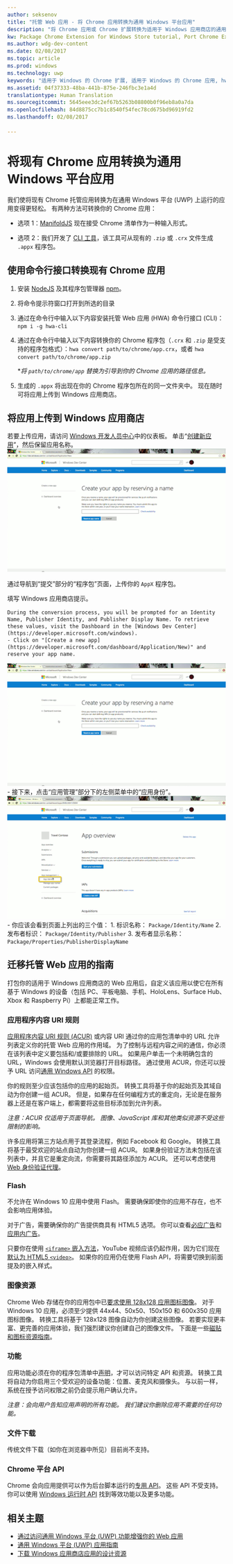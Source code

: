```yaml
---
author: seksenov
title: "托管 Web 应用 - 将 Chrome 应用转换为通用 Windows 平台应用"
description: "将 Chrome 应用或 Chrome 扩展转换为适用于 Windows 应用商店的通用 Windows 平台 (UWP) 应用。"
kw: Package Chrome Extension for Windows Store tutorial, Port Chrome Extension to Windows 10, How to convert Chrome App to Windows, How to add Chrome Extension to Windows Store, hwa-cli, Hosted Web Apps Command Line Interface CLI Tool, Install Chrome Extension on Windows 10 Device, convert .crx to .AppX
ms.author: wdg-dev-content
ms.date: 02/08/2017
ms.topic: article
ms.prod: windows
ms.technology: uwp
keywords: "适用于 Windows 的 Chrome 扩展, 适用于 Windows 的 Chrome 应用, hwa-cli, 将 .crx 转换为 .AppX"
ms.assetid: 04f37333-48ba-441b-875e-246fbc3e1a4d
translationtype: Human Translation
ms.sourcegitcommit: 5645eee3dc2ef67b5263b08800b0f96eb8a0a7da
ms.openlocfilehash: 84d8875cc7b1c8540f54fec78cd675bd96919fd2
ms.lasthandoff: 02/08/2017

---
```


# <a name="convert-your-existing-chrome-app-to-a-universal-windows-platform-app"></a>将现有 Chrome 应用转换为通用 Windows 平台应用

我们使将现有 Chrome 托管应用转换为在通用 Windows 平台 (UWP) 上运行的应用变得更轻松。 有两种方法可转换你的 Chrome 应用：

- 选项 1：[ManifoldJS](http://manifoldjs.com/) 现在接受 Chrome 清单作为一种输入形式。 

- 选项 2：我们开发了 [CLI 工具](https://github.com/MicrosoftEdge/hwa-cli)，该工具可从现有的 `.zip` 或 `.crx` 文件生成 `.appx` 程序包。

## <a name="convert-your-existing-chrome-app-using-the-command-line-interface"></a>使用命令行接口转换现有 Chrome 应用

1. 安装 [NodeJS](https://nodejs.org/en/) 及其程序包管理器 [npm](https://www.npmjs.com/)。 


2. 将命令提示符窗口打开到所选的目录


3. 通过在命令行中输入以下内容安装托管 Web 应用 (HWA) 命令行接口 (CLI)： `npm i -g hwa-cli`

4. 通过在命令行中输入以下内容转换你的 Chrome 程序包（`.crx` 和 `.zip` 是受支持的程序包格式）：`hwa convert path/to/chrome/app.crx`，或者 `hwa convert path/to/chrome/app.zip`

    **将 `path/to/chrome/app` 替换为引导到你的 Chrome 应用的路径信息。*
    
5. 生成的 `.appx` 将出现在你的 Chrome 程序包所在的同一文件夹中。 现在随时可将应用上传到 Windows 应用商店。 

## <a name="uploading-your-app-to-the-windows-store"></a>将应用上传到 Windows 应用商店

若要上传应用，请访问 [Windows 开发人员中心](https://developer.microsoft.com/windows)中的仪表板。 单击“[创建新应用](https://developer.microsoft.com/dashboard/Application/New)”，然后保留应用名称。
![Windows 开发人员中心仪表板保留名称](images/hwa-to-uwp/reserve_a_name.png)


通过导航到“提交”部分的“程序包”页面，上传你的 `AppX` 程序包。

填写 Windows 应用商店提示。

    During the conversion process, you will be prompted for an Identity Name, Publisher Identity, and Publisher Display Name. To retrieve these values, visit the Dashboard in the [Windows Dev Center](https://developer.microsoft.com/windows).
    - Click on "[Create a new app](https://developer.microsoft.com/dashboard/Application/New)" and reserve your app name.
![Windows 开发人员中心仪表板保留名称](images/hwa-to-uwp/reserve_a_name.png)
    - 接下来，点击“应用管理”部分下的左侧菜单中的“应用身份”。
    ![Windows 开发人员中心仪表板应用身份](images/hwa-to-uwp/app_identity.png)
    - 你应该会看到页面上列出的三个值： 
        1. 标识名称： `Package/Identity/Name`
        2. 发布者标识： `Package/Identity/Publisher`
        3. 发布者显示名称： `Package/Properties/PublisherDisplayName`


## <a name="guide-for-migrating-your-hosted-web-app"></a>迁移托管 Web 应用的指南

打包你的适用于 Windows 应用商店的 Web 应用后，自定义该应用以使它在所有基于 Windows 的设备（包括 PC、平板电脑、手机、HoloLens、Surface Hub、Xbox 和 Raspberry Pi）上都能正常工作。

### <a name="application-content-uri-rules"></a>应用程序内容 URI 规则

[应用程序内容 URI 规则 (ACUR)](./hwa-access-features.md) 或内容 URI 通过你的应用包清单中的 URL 允许列表定义你的托管 Web 应用的作用域。 为了控制与远程内容之间的通信，你必须在该列表中定义要包括和/或要排除的 URL。 如果用户单击一个未明确包含的 URL，Windows 会使用默认浏览器打开目标路径。 通过使用 ACUR，你还可以授予 URL 访问[通用 Windows API](https://msdn.microsoft.com/library/windows/apps/br211377.aspx) 的权限。

你的规则至少应该包括你的应用的起始页。 转换工具将基于你的起始页及其域自动为你创建一组 ACUR。 但是，如果存在任何编程方式的重定向，无论是在服务器上还是在客户端上，都需要将这些目标添加到允许列表。

*注意：ACUR 仅适用于页面导航。 图像、JavaScript 库和其他类似资源不受这些限制的影响。*

许多应用将第三方站点用于其登录流程，例如 Facebook 和 Google。 转换工具将基于最受欢迎的站点自动为你创建一组 ACUR。 如果身份验证方法未包括在该列表中，并且它是重定向流，你需要将其路径添加为 ACUR。 还可以考虑使用 [Web 身份验证代理](./hwa-access-features.md)。

### <a name="flash"></a>Flash

不允许在 Windows 10 应用中使用 Flash。 需要确保即使你的应用不存在，也不会影响应用体验。

对于广告，需要确保你的广告提供商具有 HTML5 选项。 你可以查看[必应广告](https://bingads.microsoft.com/)和[应用内广告](http://adsinapps.microsoft.com/)。

只要你在使用 [`<iframe>` 嵌入方法](https://developers.google.com/youtube/iframe_api_reference)，YouTube 视频应该仍起作用，因为它们现在[默认为 HTML5 `<video>`](http://youtube-eng.blogspot.com/2015/01/youtube-now-defaults-to-html5_27.html)。 如果你的应用仍在使用 Flash API，将需要切换到前面提及的嵌入样式。

### <a name="image-assets"></a>图像资源

Chrome Web 存储在你的应用包中已[要求使用 128x128 应用图标图像](https://developer.chrome.com/webstore/images)。 对于 Windows 10 应用，必须至少提供 44x44、50x50、150x150 和 600x350 应用图标图像。 转换工具将基于 128x128 图像自动为你创建这些图像。 若要实现更丰富、更完善的应用体验，我们强烈建议你创建自己的图像文件。 下面是一些[磁贴和图标资源指南](https://msdn.microsoft.com/library/windows/apps/mt412102.aspx)。

### <a name="capabilities"></a>功能

应用功能必须在你的程序包清单中[声明](https://msdn.microsoft.com/windows/uwp/packaging/app-capability-declarations)，才可以访问特定 API 和资源。 转换工具将自动为你启用三个受欢迎的设备功能：位置、麦克风和摄像头。 与以前一样，系统在授予访问权限之前仍会提示用户确认允许。

*注意：会向用户告知应用声明的所有功能。 我们建议你删除应用不需要的任何功能。*

### <a name="file-downloads"></a>文件下载

传统文件下载（如你在浏览器中所见）目前尚不支持。

### <a name="chrome-platform-apis"></a>Chrome 平台 API

Chrome 会向应用提供可以作为后台脚本运行的[专用 API](https://developer.chrome.com/apps/api_index)。 这些 API 不受支持。 你可以使用 [Windows 运行时 API](https://msdn.microsoft.com/library/windows/apps/br211377.aspx) 找到等效功能以及更多功能。

## <a name="related-topics"></a>相关主题

- [通过访问通用 Windows 平台 (UWP) 功能增强你的 Web 应用](./hwa-access-features.md)
- [通用 Windows 平台 (UWP) 应用指南](http://go.microsoft.com/fwlink/p/?LinkID=397871)
- [下载 Windows 应用商店应用的设计资源](https://msdn.microsoft.com/library/windows/apps/xaml/bg125377.aspx)

